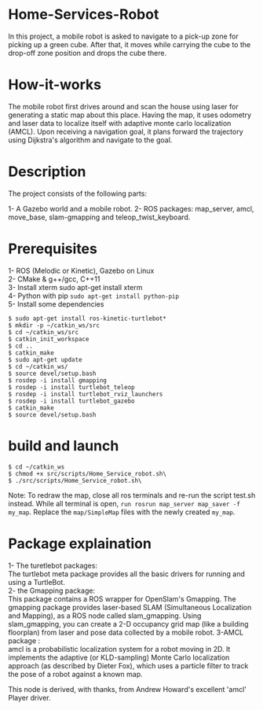 # Home-Services-Robot
In this project, a mobile robot is asked to navigate to a pick-up zone for picking up a green cube. After that, it moves while carrying the cube to the drop-off zone position and drops the cube there.
# How-it-works
The mobile robot first drives around and scan the house using laser for generating a static map about this place. Having the map, it uses odometry and laser data to localize itself with adaptive monte carlo localization (AMCL). Upon receiving a navigation goal, it plans forward the trajectory using Dijkstra's algorithm and navigate to the goal.
# Description
The project consists of the following parts:

1- A Gazebo world and a mobile robot.
2- ROS packages: map_server, amcl, move_base, slam-gmapping and teleop_twist_keyboard.

# Prerequisites

   1- ROS (Melodic or Kinetic), Gazebo on Linux <br />
   2- CMake & g++/gcc, C++11 <br />
   3- Install xterm sudo apt-get install xterm <br /> 
   4- Python with pip ```sudo apt-get install python-pip``` <br /> 
   5- Install some dependencies <br />
   ```
$ sudo apt-get install ros-kinetic-turtlebot*
$ mkdir -p ~/catkin_ws/src
$ cd ~/catkin_ws/src
$ catkin_init_workspace
$ cd ..
$ catkin_make
$ sudo apt-get update
$ cd ~/catkin_ws/
$ source devel/setup.bash
$ rosdep -i install gmapping
$ rosdep -i install turtlebot_teleop
$ rosdep -i install turtlebot_rviz_launchers
$ rosdep -i install turtlebot_gazebo
$ catkin_make
$ source devel/setup.bash
```
# build and launch
```
$ cd ~/catkin_ws
$ chmod +x src/scripts/Home_Service_robot.sh\
$ ./src/scripts/Home_Service_robot.sh\
```
Note: To redraw the map, close all ros terminals and re-run the script test.sh instead. While all terminal is open, ```run rosrun map_server map_saver -f my_map```. Replace the ``map/SimpleMap`` files with the newly created ```my_map```.
# Package explaination
1- The turetlebot packages: <br />
The turtlebot meta package provides all the basic drivers for running and using a TurtleBot. <br />
2- the Gmapping package: <br />
This package contains a ROS wrapper for OpenSlam's Gmapping. The gmapping package provides laser-based SLAM (Simultaneous Localization and Mapping), as a ROS node called slam_gmapping. Using slam_gmapping, you can create a 2-D occupancy grid map (like a building floorplan) from laser and pose data collected by a mobile robot.
3-AMCL package :<br /> 
 amcl is a probabilistic localization system for a robot moving in 2D. It implements the adaptive (or KLD-sampling) Monte Carlo localization approach (as described by Dieter Fox), which uses a particle filter to track the pose of a robot against a known map.

This node is derived, with thanks, from Andrew Howard's excellent 'amcl' Player driver.

